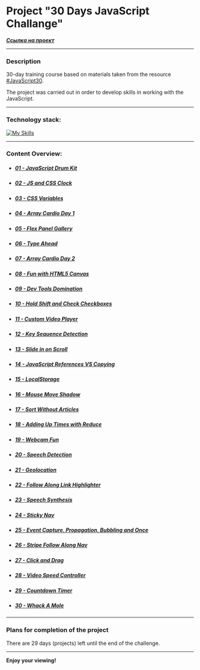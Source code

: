 # Project "30 Days JavaScript Challange"
***[Cсылка на проект](https://loner789.github.io/30-days-js-challange)***
___
### Description
30-day training course based on materials taken from the resource [#JavaScript30](https://JavaScript30.com).

The project was carried out in order to develop skills in working with the JavaScript.
___
### Technology stack:
[![My Skills](https://skills.thijs.gg/icons?i=html,css,js,git)](https://skills.thijs.gg)
___
### Content Overview:
* ##### [01 - JavaScript Drum Kit](https://loner789.github.io/30-days-js-challange/01-js-drum-kit/index.html)
* ##### [02 - JS and CSS Clock]()
* ##### [03 - CSS Variables]()
* ##### [04 - Array Cardio Day 1]()
* ##### [05 - Flex Panel Gallery]()
* ##### [06 - Type Ahead]()
* ##### [07 - Array Cardio Day 2]()
* ##### [08 - Fun with HTML5 Canvas]()
* ##### [09 - Dev Tools Domination]()
* ##### [10 - Hold Shift and Check Checkboxes]()
* ##### [11 - Custom Video Player]()
* ##### [12 - Key Sequence Detection]()
* ##### [13 - Slide in on Scroll]()
* ##### [14 - JavaScript References VS Copying]()
* ##### [15 - LocalStorage]()
* ##### [16 - Mouse Move Shadow]()
* ##### [17 - Sort Without Articles]()
* ##### [18 - Adding Up Times with Reduce]()
* ##### [19 - Webcam Fun]()
* ##### [20 - Speech Detection]()
* ##### [21 - Geolocation]()
* ##### [22 - Follow Along Link Highlighter]()
* ##### [23 - Speech Synthesis]()
* ##### [24 - Sticky Nav]()
* ##### [25 - Event Capture, Propagation, Bubbling and Once]()
* ##### [26 - Stripe Follow Along Nav]()
* ##### [27 - Click and Drag]()
* ##### [28 - Video Speed Controller]()
* ##### [29 - Countdown Timer]()
* ##### [30 - Whack A Mole]()
___
### Plans for completion of the project

There are 29 days (projects) left until the end of the challenge.
___

**Enjoy your viewing!**